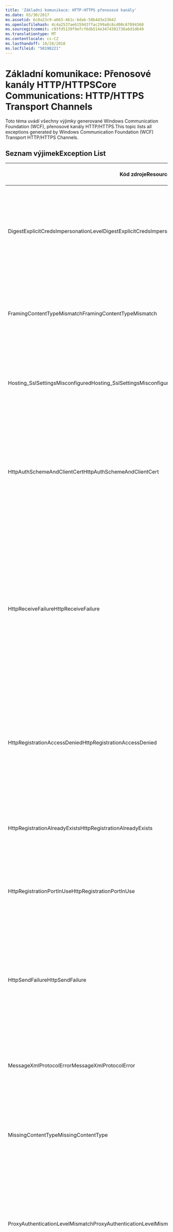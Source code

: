 ```yaml
---
title: 'Základní komunikace: HTTP-HTTPS přenosové kanály'
ms.date: 03/30/2017
ms.assetid: 6c0a23c9-a663-461c-bdab-58b4d3e23642
ms.openlocfilehash: 4c4a2537ae615943ffac299a8c8cd00c67094360
ms.sourcegitcommit: c93fd5139f9efcf6db514e3474301738a6d1d649
ms.translationtype: MT
ms.contentlocale: cs-CZ
ms.lasthandoff: 10/28/2018
ms.locfileid: "50198221"
---
```

# <a name="core-communications-httphttps-transport-channels"></a><span data-ttu-id="1e872-102">Základní komunikace: Přenosové kanály HTTP/HTTPS</span><span class="sxs-lookup"><span data-stu-id="1e872-102">Core Communications: HTTP/HTTPS Transport Channels</span></span>
<span data-ttu-id="1e872-103">Toto téma uvádí všechny výjimky generované Windows Communication Foundation (WCF), přenosové kanály HTTP/HTTPS.</span><span class="sxs-lookup"><span data-stu-id="1e872-103">This topic lists all exceptions generated by Windows Communication Foundation (WCF) Transport HTTP/HTTPS Channels.</span></span>  
  
## <a name="exception-list"></a><span data-ttu-id="1e872-104">Seznam výjimek</span><span class="sxs-lookup"><span data-stu-id="1e872-104">Exception List</span></span>  
  
|<span data-ttu-id="1e872-105">Kód zdroje</span><span class="sxs-lookup"><span data-stu-id="1e872-105">Resource Code</span></span>|<span data-ttu-id="1e872-106">Řetězec prostředku</span><span class="sxs-lookup"><span data-stu-id="1e872-106">Resource String</span></span>|  
|-------------------|---------------------|  
|<span data-ttu-id="1e872-107">DigestExplicitCredsImpersonationLevel</span><span class="sxs-lookup"><span data-stu-id="1e872-107">DigestExplicitCredsImpersonationLevel</span></span>|<span data-ttu-id="1e872-108">Byla zadána úroveň zosobnění zadané.</span><span class="sxs-lookup"><span data-stu-id="1e872-108">The specified impersonation level was specified.</span></span> <span data-ttu-id="1e872-109">Ověřování algoritmem HTTP Digest podporuje pouze úroveň 'Zosobnění' při použití s explicitním pověřením.</span><span class="sxs-lookup"><span data-stu-id="1e872-109">HTTP Digest authentication only supports the 'Impersonation' level when used with an explicit credential.</span></span>|  
|<span data-ttu-id="1e872-110">FramingContentTypeMismatch</span><span class="sxs-lookup"><span data-stu-id="1e872-110">FramingContentTypeMismatch</span></span>|<span data-ttu-id="1e872-111">Zadaný typ obsahu není podporována zadaná služba.</span><span class="sxs-lookup"><span data-stu-id="1e872-111">The specified content type was not supported by the specified service.</span></span> <span data-ttu-id="1e872-112">Vazby klienta a služby se pravděpodobně neshodují.</span><span class="sxs-lookup"><span data-stu-id="1e872-112">The client and service bindings may be mismatched.</span></span>|  
|<span data-ttu-id="1e872-113">Hosting_SslSettingsMisconfigured</span><span class="sxs-lookup"><span data-stu-id="1e872-113">Hosting_SslSettingsMisconfigured</span></span>|<span data-ttu-id="1e872-114">Nastavení (Secure Sockets Layer) pro zadanou službu neshodují Internetová informační služba.</span><span class="sxs-lookup"><span data-stu-id="1e872-114">The Secure Sockets Layer settings for the specified service do not match those of the Internet Information Services.</span></span>|  
|<span data-ttu-id="1e872-115">HttpAuthSchemeAndClientCert</span><span class="sxs-lookup"><span data-stu-id="1e872-115">HttpAuthSchemeAndClientCert</span></span>|<span data-ttu-id="1e872-116">Výroba naslouchací proces protokolu HTTPS byla nakonfigurována tak, aby vyžadovala certifikát klienta a zadané schéma ověřování.</span><span class="sxs-lookup"><span data-stu-id="1e872-116">The HTTPS listener factory was configured to require a client certificate and the specified authentication scheme.</span></span> <span data-ttu-id="1e872-117">Však pouze jednu formu ověření klienta může vyžadovat najednou.</span><span class="sxs-lookup"><span data-stu-id="1e872-117">However, only one form of client authentication can be required at one time.</span></span>|  
|<span data-ttu-id="1e872-118">HttpReceiveFailure</span><span class="sxs-lookup"><span data-stu-id="1e872-118">HttpReceiveFailure</span></span>|<span data-ttu-id="1e872-119">Během příjmu odpovědi protokolu HTTP na zadaný došlo k chybě.</span><span class="sxs-lookup"><span data-stu-id="1e872-119">An error occurred while receiving the HTTP response to the specified.</span></span> <span data-ttu-id="1e872-120">Vazba koncového bodu služby, nemusí být pomocí protokolu HTTP.</span><span class="sxs-lookup"><span data-stu-id="1e872-120">The service endpoint binding may not be using the HTTP protocol.</span></span> <span data-ttu-id="1e872-121">Další možností je, že byl ji server ukončí kontext požadavku protokolu HTTP z důvodu vypnutí služby.</span><span class="sxs-lookup"><span data-stu-id="1e872-121">Another possibility is that an HTTP request context was terminated by the server because of a service shutting down.</span></span> <span data-ttu-id="1e872-122">Zobrazit další podrobnosti najdete v protokolech serveru.</span><span class="sxs-lookup"><span data-stu-id="1e872-122">See the server logs for more details.</span></span>|  
|<span data-ttu-id="1e872-123">HttpRegistrationAccessDenied</span><span class="sxs-lookup"><span data-stu-id="1e872-123">HttpRegistrationAccessDenied</span></span>|<span data-ttu-id="1e872-124">Protokol HTTP nelze zaregistrovat zadanou adresu URL.</span><span class="sxs-lookup"><span data-stu-id="1e872-124">HTTP cannot register the specified URL.</span></span> <span data-ttu-id="1e872-125">Váš proces nemá přístupová práva k tomuto oboru názvů (viz [Namespace rezervace, registrace a směrování](/windows/desktop/http/namespace-reservations-registrations-and-routing) podrobnosti).</span><span class="sxs-lookup"><span data-stu-id="1e872-125">Your process does not have access rights to this namespace (see [Namespace Reservations, Registrations, and Routing](/windows/desktop/http/namespace-reservations-registrations-and-routing) for details).</span></span>|  
|<span data-ttu-id="1e872-126">HttpRegistrationAlreadyExists</span><span class="sxs-lookup"><span data-stu-id="1e872-126">HttpRegistrationAlreadyExists</span></span>|<span data-ttu-id="1e872-127">Protokol HTTP nelze zaregistrovat zadanou adresu URL.</span><span class="sxs-lookup"><span data-stu-id="1e872-127">HTTP cannot register the specified URL.</span></span> <span data-ttu-id="1e872-128">Jiná aplikace již tuto adresu URL zaregistrovala přes HTTP. SYS.</span><span class="sxs-lookup"><span data-stu-id="1e872-128">Another application already registered this URL with HTTP.SYS.</span></span>|  
|<span data-ttu-id="1e872-129">HttpRegistrationPortInUse</span><span class="sxs-lookup"><span data-stu-id="1e872-129">HttpRegistrationPortInUse</span></span>|<span data-ttu-id="1e872-130">Protokol HTTP nelze zaregistrovat zadanou adresu URL, protože zadaný port TCP používán jinou aplikací.</span><span class="sxs-lookup"><span data-stu-id="1e872-130">HTTP cannot register the specified URL because the specified TCP port is being used by another application.</span></span>|  
|<span data-ttu-id="1e872-131">HttpSendFailure</span><span class="sxs-lookup"><span data-stu-id="1e872-131">HttpSendFailure</span></span>|<span data-ttu-id="1e872-132">Při vytváření požadavku protokolu HTTP na zadaný došlo k chybě.</span><span class="sxs-lookup"><span data-stu-id="1e872-132">An error occurred while making the HTTP request to the specified.</span></span> <span data-ttu-id="1e872-133">Ujistěte se, že příčinou není neshodou vazby zabezpečení.</span><span class="sxs-lookup"><span data-stu-id="1e872-133">Ensure that the cause is not a security binding mismatch.</span></span> <span data-ttu-id="1e872-134">Také se ujistěte, že služba není nakonfigurována pro (Secure Sockets Layer).</span><span class="sxs-lookup"><span data-stu-id="1e872-134">Also ensure that the service is not configured for Secure Sockets Layer.</span></span>|  
|<span data-ttu-id="1e872-135">MessageXmlProtocolError</span><span class="sxs-lookup"><span data-stu-id="1e872-135">MessageXmlProtocolError</span></span>|<span data-ttu-id="1e872-136">Došlo k potížím s XML, který byl přijat ze sítě.</span><span class="sxs-lookup"><span data-stu-id="1e872-136">A problem occurred with the XML that was received from the network.</span></span> <span data-ttu-id="1e872-137">Viz vnitřní výjimka pro další podrobnosti.</span><span class="sxs-lookup"><span data-stu-id="1e872-137">See the inner exception for more details.</span></span>|  
|<span data-ttu-id="1e872-138">MissingContentType</span><span class="sxs-lookup"><span data-stu-id="1e872-138">MissingContentType</span></span>|<span data-ttu-id="1e872-139">Příjemce vrátil chybu, která označuje, že nebyl nalezen v požadavku na zadaný typ obsahu.</span><span class="sxs-lookup"><span data-stu-id="1e872-139">The receiver returned an error that indicates that the content type was missing on the request to the specified.</span></span> <span data-ttu-id="1e872-140">Viz vnitřní výjimka pro další informace.</span><span class="sxs-lookup"><span data-stu-id="1e872-140">See the inner exception for more information.</span></span>|  
|<span data-ttu-id="1e872-141">ProxyAuthenticationLevelMismatch</span><span class="sxs-lookup"><span data-stu-id="1e872-141">ProxyAuthenticationLevelMismatch</span></span>|<span data-ttu-id="1e872-142">Pověření pro ověření proxy serveru HTTP určilo požadavek vzájemného ověřování, který je přísnější než požadavek na ověření cílového serveru.</span><span class="sxs-lookup"><span data-stu-id="1e872-142">The HTTP proxy authentication credential specified a mutual authentication requirement that is stricter than the requirement for the target server authentication.</span></span>|  
|<span data-ttu-id="1e872-143">ProxyImpersonationLevelMismatch</span><span class="sxs-lookup"><span data-stu-id="1e872-143">ProxyImpersonationLevelMismatch</span></span>|<span data-ttu-id="1e872-144">Pověření pro ověření proxy serveru HTTP určilo omezení úrovně zosobnění, který je přísnější než omezení ověření cílového serveru.</span><span class="sxs-lookup"><span data-stu-id="1e872-144">The HTTP proxy authentication credential specified an impersonation level restriction that is stricter than the restriction for the target server authentication.</span></span>|  
|<span data-ttu-id="1e872-145">SecureChannelFailure</span><span class="sxs-lookup"><span data-stu-id="1e872-145">SecureChannelFailure</span></span>|<span data-ttu-id="1e872-146">Nelze vytvořit zabezpečený kanál pro Secure Socket Layer/Transport Layer Security s zadané oprávněním.</span><span class="sxs-lookup"><span data-stu-id="1e872-146">A secure channel cannot be established for Secure Socket Layer/Transport Layer Security with the specified authority.</span></span>|  
|<span data-ttu-id="1e872-147">TrustFailure</span><span class="sxs-lookup"><span data-stu-id="1e872-147">TrustFailure</span></span>|<span data-ttu-id="1e872-148">Nelze navázat vztah důvěryhodnosti pro Secure Socket Layer / Transport Layer Security zabezpečený kanál pomocí zadané oprávnění.</span><span class="sxs-lookup"><span data-stu-id="1e872-148">A trust relationship cannot be established for the Secure Socket Layer/ Transport Layer Security secure channel with the specified authority.</span></span>|  
|<span data-ttu-id="1e872-149">UseDefaultWebProxyCantBeUsedWithExplicitProxyAddress</span><span class="sxs-lookup"><span data-stu-id="1e872-149">UseDefaultWebProxyCantBeUsedWithExplicitProxyAddress</span></span>|<span data-ttu-id="1e872-150">Nelze zadat adresou explicitní proxy serveru, jakož i UseDefaultWebProxy = true v elementu vaše HttpTransportBinding.</span><span class="sxs-lookup"><span data-stu-id="1e872-150">You cannot specify an explicit proxy address as well as UseDefaultWebProxy=true in your HttpTransportBinding element.</span></span>|
